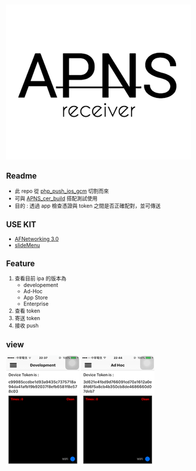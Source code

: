 ![icon](icon_0.png)

## Readme

- 此 repo 從 [php_push_ios_gcm](https://github.com/jhaoheng/php_push_ios_gcm) 切割而來
- 可與 [APNS_cer_build](https://github.com/jhaoheng/APNS_cer_build) 搭配測試使用
- 目的 : 透過 app 檢查憑證與 token 之間是否正確配對，並可傳送

## USE KIT

- [AFNetworking 3.0](http://cocoadocs.org/docsets/AFNetworking/3.0.4/)
- [slideMenu](https://github.com/jhaoheng/slideMenu_ios)

## Feature

1. 查看目前 ipa 的版本為
	- developement
	- Ad-Hoc
	- App Store
	- Enterprise
2. 查看 token
3. 寄送 token
4. 接收 push

## view

![img](IMG_3.png)
![img](IMG_4.png)